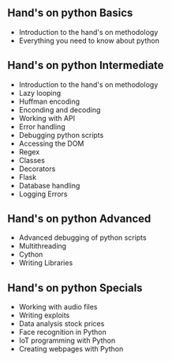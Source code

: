 ## Hand's on python Basics
- Introduction to the hand's on methodology 
- Everything you need to know about python

## Hand's on python Intermediate
- Introduction to the hand's on methodology 
- Lazy looping
- Huffman encoding 
- Enconding and decoding
- Working with API
- Error handling
- Debugging python scripts
- Accessing the DOM
- Regex
- Classes
- Decorators
- Flask
- Database handling
- Logging Errors 

## Hand's on python Advanced
- Advanced debugging of python scripts
- Multithreading
- Cython 
- Writing Libraries

## Hand's on python Specials
- Working with audio files
- Writing exploits 
- Data analysis stock prices
- Face recognition in Python
- IoT programming with Python
- Creating webpages with Python
